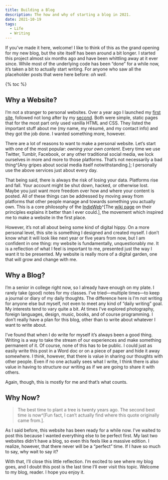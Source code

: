 ```yaml
---
title: Building a Blog
description: The how and why of starting a blog in 2021.
date: 2021-10-19
tags:
  - Life
  - Writing
---
```


If you’ve made it here, welcome! I like to think of this as the grand opening for my new blog, but the site itself has been around a bit longer. I started this project almost six months ago and have been whittling away at it ever since. While most of the underlying code has been “done” for a while now, it’s taken a bit to actually start writing. For anyone who saw all the placeholder posts that were here before: _oh well_.

{% toc %}

## Why a Website?

I’m not a stranger to personal websites. Over a year ago I launched my [first site](https://thisstillwill.github.io/Personal-Website-V1/), followed not long after by my [second](https://thisstillwill.github.io/Personal-Website-V2/). Both were simple, static pages that for the most part only used vanilla HTML and CSS. They listed the important stuff about me (my name, my résumé, and my contact info) and they got the job done. I wanted something more, however.

There are a lot of reasons to want to make a personal website. Let’s start with one of the most popular: _owning your own content_. Every time we use Twitter, Tumblr, Facebook, or any other traditional social media, we lock ourselves in more and more to those platforms. That’s not necessarily a bad thing^[Any gripes about social media itself notwithstanding.]; I personally use the above services just about every day.

That being said, there is always the risk of losing your data. Platforms rise and fall. Your account might be shut down, hacked, or otherwise lost. Maybe you just want more freedom over how and where your content is posted. All of these things can be addressed by moving away from platforms that other people manage and towards something you actually own. This is a core philosophy of the [IndieWeb](https://indieweb.org/)^[The [wiki page](https://indieweb.org/principles) on their principles explains it better than I ever could.], the movement which inspired me to make a website in the first place.

However, it’s not all about being some kind of digital hippy. On a more personal level, this site is something I designed and created myself. I don’t know what it will look like next year or five years from now, but I am confident in one thing: my website is fundamentally, unquestionably _me_. It is a reflection of what I feel is important to me, presented just the way I want it to be presented. My website is really more of a digital garden, one that will grow and change with me.

## Why a Blog?

I’m a senior in college right now, so I already have enough on my plate. I rarely take (good) notes for my classes. I’ve tried—multiple times—to keep a journal or diary of my daily thoughts. The difference here is I’m not writing for anyone else but myself, not even to meet any kind of “daily writing” goal. My interests tend to vary quite a bit. At times I’ve explored photography, foreign languages, design, music, books, and of course programming. I don’t really have a plan for this blog, other than to write about whatever I want to write about.

I’ve found that when I do write for myself it’s always been a good thing. Writing is a way to take the stream of our experiences and make something permanent of it. Of course, none of this has to be public. I could just as easily write this post in a Word doc or on a piece of paper and hide it away somewhere. I think, however, that there is value in sharing our thoughts with other people. Even if no one actually sees what I write, I think there is also value in having to structure our writing as if we are going to share it with others.

Again, though, this is mostly for me and that’s what counts.

## Why Now?

> The best time to plant a tree is twenty years ago. The second best time is now^[Fun fact, I can’t actually find where this quote originally came from.].

As I said before, this website has been ready for a while now. I’ve waited to post this because I wanted everything else to be perfect first. My last two websites didn’t have a blog, so even this feels like a massive edition. I realize, however, that there never will be a “perfect” time. If I have so much to say, why wait to say it?

With that, I’ll close this little reflection. I’m excited to see where my blog goes, and I doubt this post is the last time I’ll ever visit this topic. Welcome to my blog, reader. I hope you enjoy it.
